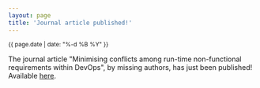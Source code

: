 ```yaml
---
layout: page
title: 'Journal article published!'
---
```


<small>{{ page.date | date: "%-d %B %Y" }}</small>

The journal article "Minimising conflicts among run-time non-functional requirements within DevOps", by missing authors, has just been published! Available [here](https://doi.org/10.1002/sys.21715).

